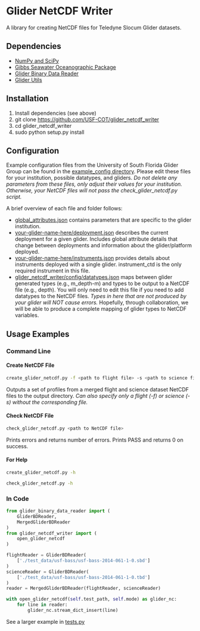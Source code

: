 # Glider NetCDF Writer

A library for creating NetCDF files for Teledyne Slocum Glider datasets.

## Dependencies

* [NumPy and SciPy](http://www.scipy.org/install.html)
* [Gibbs Seawater Oceanographic Package](https://pypi.python.org/pypi/gsw/)
* [Glider Binary Data Reader](https://github.com/USF-COT/glider_binary_data_reader)
* [Glider Utils](https://github.com/USF-COT/glider_utils)

## Installation

1. Install dependencies (see above)
2. git clone https://github.com/USF-COT/glider_netcdf_writer
3. cd glider_netcdf_writer
4. sudo python setup.py install

## Configuration

Example configuration files from the University of South Florida Glider Group can be found in the [example_config directory](https://github.com/USF-COT/glider_netcdf_writer/tree/master/example_config).  Please edit these files for your institution, possible datatypes, and gliders.  *Do not delete any parameters from these files, only adjust their values for your institution.  Otherwise, your NetCDF files will not pass the check_glider_netcdf.py script.*

A brief overview of each file and folder follows:

* [global_attributes.json](https://github.com/USF-COT/glider_netcdf_writer/blob/master/example_config/global_attributes.json) contains parameters that are specific to the glider institution.
* [your-glider-name-here/deployment.json](https://github.com/USF-COT/glider_netcdf_writer/blob/master/example_config/usf-bass/deployment.json) describes the current deployment for a given glider.  Includes global attribute details that change between deployments and information about the glider/platform deployed.
* [your-glider-name-here/instruments.json](https://github.com/USF-COT/glider_netcdf_writer/blob/master/example_config/usf-bass/instruments.json) provides details about instruments deployed with a single glider.  instrument_ctd is the only required instrument in this file.
* [glider_netcdf_writer/config/datatypes.json](https://github.com/USF-COT/glider_netcdf_writer/blob/master/glider_netcdf_writer/config/datatypes.json) maps between glider generated types (e.g., m_depth-m) and types to be output to a NetCDF file (e.g., depth).  You will only need to edit this file if you need to add datatypes to the NetCDF files.  *Types in here that are not produced by your glider will NOT cause errors.*  Hopefully, through collaboration, we will be able to produce a complete mapping of glider types to NetCDF variables.

## Usage Examples

### Command Line

#### Create NetCDF File
```bash
create_glider_netcdf.py -f <path to flight file> -s <path to science file> <glider name> <base config directory> <NetCDF output directory>
```
Outputs a set of profiles from a merged flight and science dataset NetCDF files to the output directory.  *Can also specify only a flight (-f) or science (-s) without the corresponding file.*

#### Check NetCDF File
```bash
check_glider_netcdf.py <path to NetCDF file>
```
Prints errors and returns number of errors.  Prints PASS and returns 0 on success.


#### For Help
```bash
create_glider_netcdf.py -h
```

```bash
check_glider_netcdf.py -h
```

### In Code
```python
from glider_binary_data_reader import (
    GliderBDReader,
    MergedGliderBDReader
)
from glider_netcdf_writer import (
    open_glider_netcdf
)

flightReader = GliderBDReader(
    ['./test_data/usf-bass/usf-bass-2014-061-1-0.sbd']
)
scienceReader = GliderBDReader(
    ['./test_data/usf-bass/usf-bass-2014-061-1-0.tbd']
)
reader = MergedGliderBDReader(flightReader, scienceReader)

with open_glider_netcdf(self.test_path, self.mode) as glider_nc:
    for line in reader:
        glider_nc.stream_dict_insert(line)
```

See a larger example in [tests.py](https://github.com/USF-COT/glider_netcdf_writer/blob/master/tests.py)
